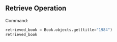 ## Retrieve Operation

Command:

```python
retrieved_book = Book.objects.get(title="1984")
retrieved_book
